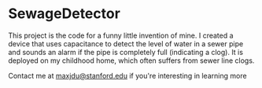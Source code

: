 # SewageDetector
This project is the code for a funny little invention of mine. I created a device that uses capacitance to detect the level of water in a sewer pipe and sounds an alarm if the pipe is completely full (indicating a clog). It is deployed on my childhood home, which often suffers from sewer line clogs.

Contact me at maxjdu@stanford.edu if you're interesting in learning more

